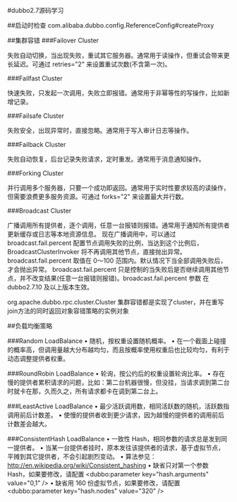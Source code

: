 #dubbo2.7源码学习

##启动时检查
com.alibaba.dubbo.config.ReferenceConfig#createProxy

##集群容错
###Failover Cluster

失败自动切换，当出现失败，重试其它服务器。通常用于读操作，但重试会带来更长延迟。可通过 retries="2" 来设置重试次数(不含第一次)。

###Failfast Cluster

快速失败，只发起一次调用，失败立即报错。通常用于非幂等性的写操作，比如新增记录。

###Failsafe Cluster

失败安全，出现异常时，直接忽略。通常用于写入审计日志等操作。

###Failback Cluster

失败自动恢复，后台记录失败请求，定时重发。通常用于消息通知操作。

###Forking Cluster

并行调用多个服务器，只要一个成功即返回。通常用于实时性要求较高的读操作，但需要浪费更多服务资源。可通过 forks="2" 来设置最大并行数。

###Broadcast Cluster

广播调用所有提供者，逐个调用，任意一台报错则报错。通常用于通知所有提供者更新缓存或日志等本地资源信息。
现在广播调用中，可以通过 broadcast.fail.percent 配置节点调用失败的比例，当达到这个比例后，BroadcastClusterInvoker 将不再调用其他节点，直接抛出异常。 broadcast.fail.percent 取值在 0～100 范围内。默认情况下当全部调用失败后，才会抛出异常。 broadcast.fail.percent 只是控制的当失败后是否继续调用其他节点，并不改变结果(任意一台报错则报错)。broadcast.fail.percent 参数 在 dubbo2.7.10 及以上版本生效。

org.apache.dubbo.rpc.cluster.Cluster
集群容错都是实现了cluster，并在重写join方法的同时返回对象容错策略的实例对象



##负载均衡策略

###Random LoadBalance
• 随机，按权重设置随机概率。
• 在一个截面上碰撞的概率高，但调用量越大分布越均匀，而且按概率使用权重后也比较均匀，有利于动态调整提供者权重。

###RoundRobin LoadBalance
• 轮询，按公约后的权重设置轮询比率。
• 存在慢的提供者累积请求的问题，比如：第二台机器很慢，但没挂，当请求调到第二台时就卡在那，久而久之，所有请求都卡在调到第二台上。

###LeastActive LoadBalance
• 最少活跃调用数，相同活跃数的随机，活跃数指调用前后计数差。
• 使慢的提供者收到更少请求，因为越慢的提供者的调用前后计数差会越大。


###ConsistentHash LoadBalance
• 一致性 Hash，相同参数的请求总是发到同一提供者。
• 当某一台提供者挂时，原本发往该提供者的请求，基于虚拟节点，平摊到其它提供者，不会引起剧烈变动。
• 算法参见：http://en.wikipedia.org/wiki/Consistent_hashing
• 缺省只对第一个参数 Hash，如果要修改，请配置 <dubbo:parameter key="hash.arguments" value="0,1" />
• 缺省用 160 份虚拟节点，如果要修改，请配置 <dubbo:parameter key="hash.nodes" value="320" />